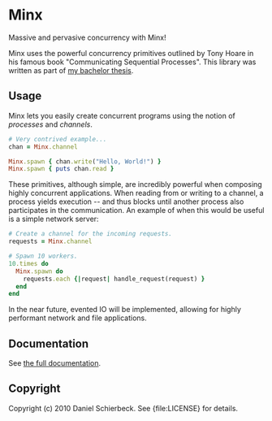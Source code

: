 Minx
====

Massive and pervasive concurrency with Minx!

Minx uses the powerful concurrency primitives outlined by Tony Hoare in his
famous book "Communicating Sequential Processes". This library was written
as part of [my bachelor thesis](http://cl.ly/2E2s471i122S3I1s3W30).


Usage
-----

Minx lets you easily create concurrent programs using the notion of *processes*
and *channels*.

```ruby
# Very contrived example...
chan = Minx.channel

Minx.spawn { chan.write("Hello, World!") }
Minx.spawn { puts chan.read }
```

These primitives, although simple, are incredibly powerful when composing highly
concurrent applications. When reading from or writing to a channel, a process
yields execution -- and thus blocks until another process also participates in
the communication. An example of when this would be useful is a simple network
server:

```ruby
# Create a channel for the incoming requests.
requests = Minx.channel

# Spawn 10 workers.
10.times do
  Minx.spawn do
    requests.each {|request| handle_request(request) }
  end
end
```

In the near future, evented IO will be implemented, allowing for highly
performant network and file applications.


Documentation
-------------

See [the full documentation](http://rubydoc.info/github/dasch/minx/master/frames).


Copyright
---------

Copyright (c) 2010 Daniel Schierbeck. See {file:LICENSE} for details.
